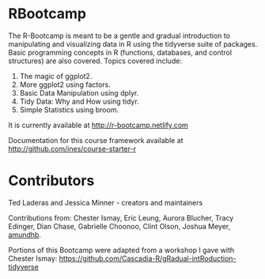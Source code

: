 # RBootcamp

The R-Bootcamp is meant to be a gentle and gradual introduction to manipulating and visualizing data in R using the tidyverse suite of packages. Basic programming concepts in R (functions, databases, and control structures) are also covered. Topics covered include:

1. The magic of ggplot2.
2. More ggplot2 using factors.
3. Basic Data Manipulation using dplyr.
4. Tidy Data: Why and How using tidyr.
5. Simple Statistics using broom.

It is currently available at http://r-bootcamp.netlify.com 

Documentation for this course framework available at http://github.com/ines/course-starter-r

# Contributors

Ted Laderas and Jessica Minner - creators and maintainers

Contributions from: Chester Ismay, Eric Leung, Aurora Blucher, Tracy Edinger, Dian Chase, Gabrielle Choonoo, Clint Olson, Joshua Meyer, [amundhb](https://github.com/amundhb).

Portions of this Bootcamp were adapted from a workshop I gave with Chester Ismay: https://github.com/Cascadia-R/gRadual-intRoduction-tidyverse

